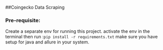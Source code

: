 ##Coingecko Data Scraping


### Pre-requisite:
Create a separate env for running this project.
activate the env in the terminal then 
run :```pip install -r requirements.txt```
make sure you have setup for java and allure in your system.